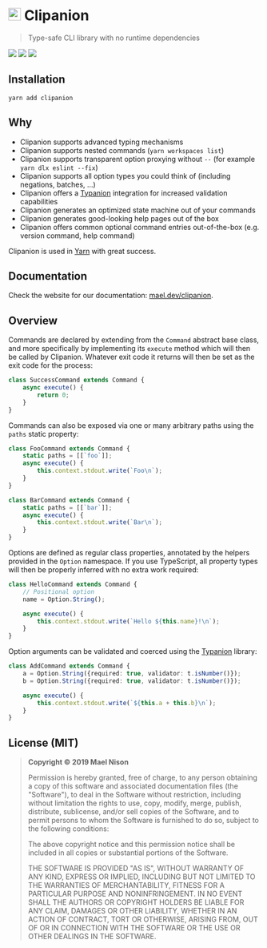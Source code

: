 # <img src="./logo.svg" height="25" /> Clipanion

> Type-safe CLI library with no runtime dependencies

[![](https://img.shields.io/npm/v/clipanion.svg)]() [![](https://img.shields.io/npm/l/clipanion.svg)]() [![](https://img.shields.io/badge/developed%20with-Yarn%202-blue)](https://github.com/yarnpkg/berry)

## Installation

```
yarn add clipanion
```

## Why

  - Clipanion supports advanced typing mechanisms
  - Clipanion supports nested commands (`yarn workspaces list`)
  - Clipanion supports transparent option proxying without `--` (for example `yarn dlx eslint --fix`)
  - Clipanion supports all option types you could think of (including negations, batches, ...)
  - Clipanion offers a [Typanion](https://github.com/arcanis/typanion) integration for increased validation capabilities
  - Clipanion generates an optimized state machine out of your commands
  - Clipanion generates good-looking help pages out of the box
  - Clipanion offers common optional command entries out-of-the-box (e.g. version command, help command)

Clipanion is used in [Yarn](https://github.com/yarnpkg/berry) with great success.

## Documentation

Check the website for our documentation: [mael.dev/clipanion](https://mael.dev/clipanion/).

## Overview

Commands are declared by extending from the `Command` abstract base class, and more specifically by implementing its `execute` method which will then be called by Clipanion. Whatever exit code it returns will then be set as the exit code for the process:

```ts
class SuccessCommand extends Command {
    async execute() {
        return 0;
    }
}
```

Commands can also be exposed via one or many arbitrary paths using the `paths` static property:

```ts
class FooCommand extends Command {
    static paths = [[`foo`]];
    async execute() {
        this.context.stdout.write(`Foo\n`);
    }
}

class BarCommand extends Command {
    static paths = [[`bar`]];
    async execute() {
        this.context.stdout.write(`Bar\n`);
    }
}
```

Options are defined as regular class properties, annotated by the helpers provided in the `Option` namespace. If you use TypeScript, all property types will then be properly inferred with no extra work required:

```ts
class HelloCommand extends Command {
    // Positional option
    name = Option.String();

    async execute() {
        this.context.stdout.write(`Hello ${this.name}!\n`);
    }
}
```

Option arguments can be validated and coerced using the [Typanion](https://mael.dev/typanion/) library:

```ts
class AddCommand extends Command {
    a = Option.String({required: true, validator: t.isNumber()});
    b = Option.String({required: true, validator: t.isNumber()});

    async execute() {
        this.context.stdout.write(`${this.a + this.b}\n`);
    }
}
```

## License (MIT)

> **Copyright © 2019 Mael Nison**
>
> Permission is hereby granted, free of charge, to any person obtaining a copy of this software and associated documentation files (the "Software"), to deal in the Software without restriction, including without limitation the rights to use, copy, modify, merge, publish, distribute, sublicense, and/or sell copies of the Software, and to permit persons to whom the Software is furnished to do so, subject to the following conditions:
>
> The above copyright notice and this permission notice shall be included in all copies or substantial portions of the Software.
>
> THE SOFTWARE IS PROVIDED "AS IS", WITHOUT WARRANTY OF ANY KIND, EXPRESS OR IMPLIED, INCLUDING BUT NOT LIMITED TO THE WARRANTIES OF MERCHANTABILITY, FITNESS FOR A PARTICULAR PURPOSE AND NONINFRINGEMENT. IN NO EVENT SHALL THE AUTHORS OR COPYRIGHT HOLDERS BE LIABLE FOR ANY CLAIM, DAMAGES OR OTHER LIABILITY, WHETHER IN AN ACTION OF CONTRACT, TORT OR OTHERWISE, ARISING FROM, OUT OF OR IN CONNECTION WITH THE SOFTWARE OR THE USE OR OTHER DEALINGS IN THE SOFTWARE.
